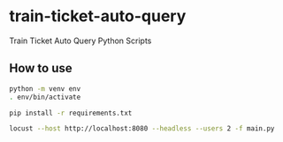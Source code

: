 # train-ticket-auto-query

Train Ticket Auto Query Python Scripts

## How to use

```bash
python -m venv env
. env/bin/activate

pip install -r requirements.txt

locust --host http://localhost:8080 --headless --users 2 -f main.py
```

